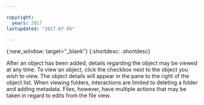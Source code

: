 ```yaml
---

copyright:
  years: 2017
lastupdated: "2017-07-05"

---
```

{:new_window: target="_blank"}
{:shortdesc: .shortdesc}

After an object has been added, details regarding the object may be viewed at any time. To view an object, click the checkbox next to the object you wish to view. The object details will appear in the pane to the right of the object list. When viewing folders, interactions are limited to deleting a folder and adding metadata. Files, however, have multiple actions that may be taken in regard to edits from the file view.

